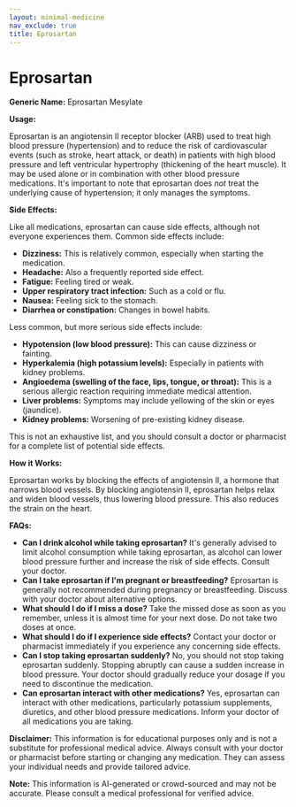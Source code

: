 ```yaml
---
layout: minimal-medicine
nav_exclude: true
title: Eprosartan
---
```


# Eprosartan

**Generic Name:** Eprosartan Mesylate

**Usage:**

Eprosartan is an angiotensin II receptor blocker (ARB) used to treat high blood pressure (hypertension) and to reduce the risk of cardiovascular events (such as stroke, heart attack, or death) in patients with high blood pressure and left ventricular hypertrophy (thickening of the heart muscle).  It may be used alone or in combination with other blood pressure medications.  It's important to note that eprosartan does *not* treat the underlying cause of hypertension; it only manages the symptoms.

**Side Effects:**

Like all medications, eprosartan can cause side effects, although not everyone experiences them.  Common side effects include:

* **Dizziness:**  This is relatively common, especially when starting the medication.
* **Headache:**  Also a frequently reported side effect.
* **Fatigue:** Feeling tired or weak.
* **Upper respiratory tract infection:**  Such as a cold or flu.
* **Nausea:** Feeling sick to the stomach.
* **Diarrhea or constipation:** Changes in bowel habits.


Less common, but more serious side effects include:

* **Hypotension (low blood pressure):** This can cause dizziness or fainting.
* **Hyperkalemia (high potassium levels):**  Especially in patients with kidney problems.
* **Angioedema (swelling of the face, lips, tongue, or throat):** This is a serious allergic reaction requiring immediate medical attention.
* **Liver problems:**  Symptoms may include yellowing of the skin or eyes (jaundice).
* **Kidney problems:** Worsening of pre-existing kidney disease.


This is not an exhaustive list, and you should consult a doctor or pharmacist for a complete list of potential side effects.

**How it Works:**

Eprosartan works by blocking the effects of angiotensin II, a hormone that narrows blood vessels. By blocking angiotensin II, eprosartan helps relax and widen blood vessels, thus lowering blood pressure.  This also reduces the strain on the heart.

**FAQs:**

* **Can I drink alcohol while taking eprosartan?**  It's generally advised to limit alcohol consumption while taking eprosartan, as alcohol can lower blood pressure further and increase the risk of side effects.  Consult your doctor.
* **Can I take eprosartan if I'm pregnant or breastfeeding?**  Eprosartan is generally not recommended during pregnancy or breastfeeding.  Discuss with your doctor about alternative options.
* **What should I do if I miss a dose?** Take the missed dose as soon as you remember, unless it is almost time for your next dose. Do not take two doses at once.
* **What should I do if I experience side effects?**  Contact your doctor or pharmacist immediately if you experience any concerning side effects.
* **Can I stop taking eprosartan suddenly?**  No, you should not stop taking eprosartan suddenly.  Stopping abruptly can cause a sudden increase in blood pressure.  Your doctor should gradually reduce your dosage if you need to discontinue the medication.
* **Can eprosartan interact with other medications?**  Yes, eprosartan can interact with other medications, particularly potassium supplements, diuretics, and other blood pressure medications. Inform your doctor of all medications you are taking.


**Disclaimer:** This information is for educational purposes only and is not a substitute for professional medical advice.  Always consult with your doctor or pharmacist before starting or changing any medication.  They can assess your individual needs and provide tailored advice.


**Note:** This information is AI-generated or crowd-sourced and may not be accurate. Please consult a medical professional for verified advice.
